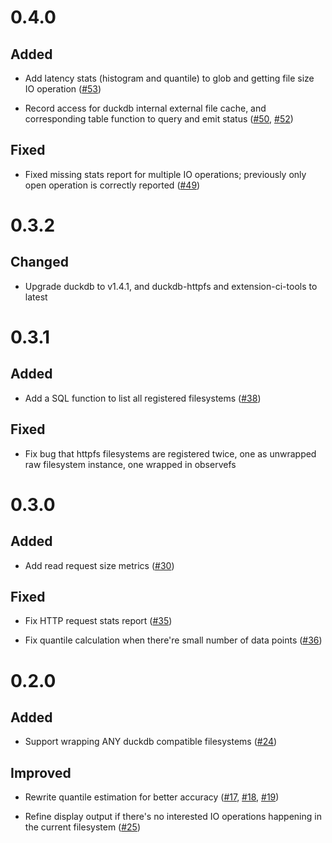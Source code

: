# 0.4.0

## Added

- Add latency stats (histogram and quantile) to glob and getting file size IO operation ([#53])

[#53]: https://github.com/dentiny/duckdb-filesystem-observability/pull/53

- Record access for duckdb internal external file cache, and corresponding table function to query and emit status ([#50], [#52])

[#50]: https://github.com/dentiny/duckdb-filesystem-observability/pull/50
[#52]: https://github.com/dentiny/duckdb-filesystem-observability/pull/52

## Fixed

- Fixed missing stats report for multiple IO operations; previously only open operation is correctly reported ([#49])

[#49]: https://github.com/dentiny/duckdb-filesystem-observability/pull/49

# 0.3.2

## Changed

- Upgrade duckdb to v1.4.1, and duckdb-httpfs and extension-ci-tools to latest

# 0.3.1

## Added

- Add a SQL function to list all registered filesystems ([#38])

[#38]: https://github.com/dentiny/duckdb-filesystem-observability/pull/38

## Fixed

- Fix bug that httpfs filesystems are registered twice, one as unwrapped raw filesystem instance, one wrapped in observefs 

[#38]: https://github.com/dentiny/duckdb-filesystem-observability/pull/38

# 0.3.0

## Added

- Add read request size metrics ([#30])

[#30]: https://github.com/dentiny/duckdb-filesystem-observability/pull/30

## Fixed

- Fix HTTP request stats report ([#35])

[#35]: https://github.com/dentiny/duckdb-filesystem-observability/pull/35

- Fix quantile calculation when there're small number of data points ([#36])

[#36]: https://github.com/dentiny/duckdb-filesystem-observability/pull/36

# 0.2.0

## Added

- Support wrapping ANY duckdb compatible filesystems ([#24])

[#24]: https://github.com/dentiny/duckdb-filesystem-observability/pull/24

## Improved

- Rewrite quantile estimation for better accuracy ([#17], [#18], [#19])

[#17]: https://github.com/dentiny/duckdb-filesystem-observability/pull/17
[#18]: https://github.com/dentiny/duckdb-filesystem-observability/pull/18
[#19]: https://github.com/dentiny/duckdb-filesystem-observability/pull/19

- Refine display output if there's no interested IO operations happening in the current filesystem ([#25])

[#25]: https://github.com/dentiny/duckdb-filesystem-observability/pull/25
